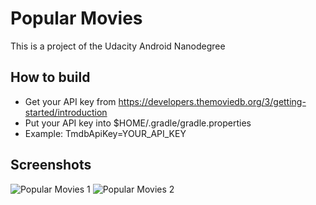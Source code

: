 # Popular Movies
This is a project of the Udacity Android Nanodegree

## How to build
* Get your API key from https://developers.themoviedb.org/3/getting-started/introduction
* Put your API key into $HOME/.gradle/gradle.properties
* Example: TmdbApiKey=YOUR_API_KEY

## Screenshots
![Popular Movies 1](https://user-images.githubusercontent.com/1419926/45922324-9efec200-bec9-11e8-80c7-ea0508de14c3.png)
![Popular Movies 2](https://user-images.githubusercontent.com/1419926/45922326-a0c88580-bec9-11e8-8b79-8c65fdfa2f2e.png)
